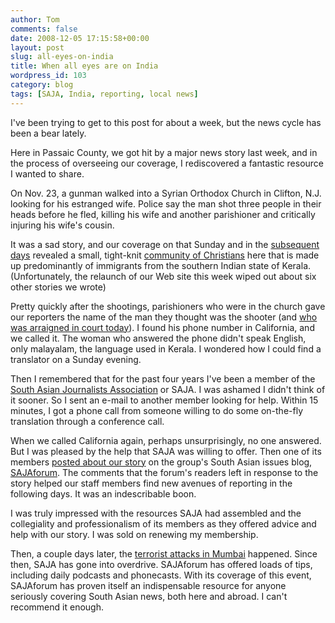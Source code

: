 ```yaml
---
author: Tom
comments: false
date: 2008-12-05 17:15:58+00:00
layout: post
slug: all-eyes-on-india
title: When all eyes are on India
wordpress_id: 103
category: blog
tags: [SAJA, India, reporting, local news]
---
```


I've been trying to get to this post for about a week, but the news cycle has been a bear lately.

Here in Passaic County, we got hit by a major news story last week, and in the process of overseeing our coverage, I rediscovered a fantastic resource I wanted to share.

On Nov. 23, a gunman walked into a Syrian Orthodox Church in Clifton, N.J. looking for his estranged wife. Police say the man shot three people in their heads before he fled, killing his wife and another parishioner and critically injuring his wife's cousin.

It was a sad story, and our coverage on that Sunday and in the [subsequent days](http://www.northjersey.com/news/United_by_faith_fate.html) revealed a small, tight-knit [community of Christians](http://www.northjersey.com/news/Sect_sees_arranged_marriages_as_vital.html) here that is made up predominantly of immigrants from the southern Indian state of Kerala. (Unfortunately, the relaunch of our Web site this week wiped out about six other stories we wrote)[
](http://www.northjersey.com/news/Sect_sees_arranged_marriages_as_vital.html)

Pretty quickly after the shootings, parishioners who were in the church gave our reporters the name of the man they thought was the shooter (and [who was arraigned in court today](http://www.northjersey.com/news/Accused_church_killer_due_in_court.html)). I found his phone number in California, and we called it. The woman who answered the phone didn't speak English, only malayalam, the language used in Kerala. I wondered how I could find a translator on a Sunday evening.

Then I remembered that for the past four years I've been a member of the [South Asian Journalists Association](http://www.saja.org/) or SAJA. I was ashamed I didn't think of it sooner. So I sent an e-mail to another member looking for help. Within 15 minutes, I got a phone call from someone willing to do some on-the-fly translation through a conference call.

When we called California again, perhaps unsurprisingly, no one answered. But I was pleased by the help that SAJA was willing to offer. Then one of its members [posted about our story](http://www.sajaforum.org/2008/11/crime-fatal-shootings-at-kerala-church-in-nj.html#comments) on the group's South Asian issues blog, [SAJAforum](http://www.sajaforum.org/). The comments that the forum's readers left in response to the story helped our staff members find new avenues of reporting in the following days. It was an indescribable boon.

I was truly impressed with the resources SAJA had assembled and the collegiality and professionalism of its members as they offered advice and help with our story. I was sold on renewing my membership.

Then, a couple days later, the [terrorist attacks in Mumbai](http://www.sajaforum.org/mumbai-attacks/) happened. Since then, SAJA has gone into overdrive.  SAJAforum has offered loads of tips, including daily podcasts and phonecasts. With its coverage of this event, SAJAforum has proven itself an indispensable resource for anyone seriously covering South Asian news, both here and abroad. I can't recommend it enough.
